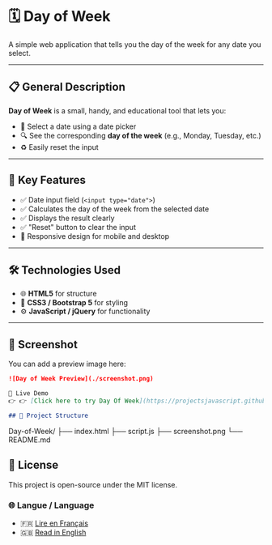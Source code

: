 # 🗓️ Day of Week

A simple web application that tells you the day of the week for any date you select.

---

## 📋 General Description

**Day of Week** is a small, handy, and educational tool that lets you:
- 📅 Select a date using a date picker
- 🔍 See the corresponding **day of the week** (e.g., Monday, Tuesday, etc.)
- ♻️ Easily reset the input

---

## 🚀 Key Features

- ✅ Date input field (`<input type="date">`)
- ✅ Calculates the day of the week from the selected date
- ✅ Displays the result clearly
- ✅ "Reset" button to clear the input
- 📱 Responsive design for mobile and desktop

---

## 🛠️ Technologies Used

- 🌐 **HTML5** for structure
- 🎨 **CSS3 / Bootstrap 5** for styling
- ⚙️ **JavaScript / jQuery** for functionality

---

## 📸 Screenshot

You can add a preview image here:

```markdown
![Day of Week Preview](./screenshot.png)

🔗 Live Demo
👉 👉 [Click here to try Day Of Week](https://projectsjavascript.github.io/Day-of-Week/)

## 📁 Project Structure

```

Day-of-Week/
├── index.html
├── script.js
├── screenshot.png
└── README.md

## 📄 License
This project is open-source under the MIT license.

### 🌐 Langue / Language

- 🇫🇷 [Lire en Français](./README.fr.md)
- 🇬🇧 [Read in English](./README.md)
